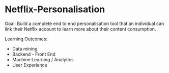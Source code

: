 # Netflix-Personalisation

Goal: Build a complete end to end personalisation tool that an individual can link their Netflix account to learn more about their content consumption.

Learning Outcomes: 
* Data mining
* Backend - Front End
* Machine Learning / Analytics
* User Experience 


